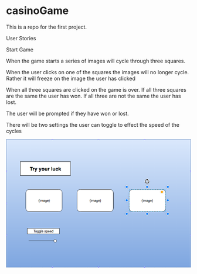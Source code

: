 # casinoGame
This is a repo for the first project.

User Stories

Start Game

When the game starts a series of images will cycle through three squares.

When the user clicks on one of the squares the images will no longer cycle. Rather it will freeze on the image the user has clicked

When all three squares are clicked on the game is over.  If all three squares are the same the user has won. If all three are not the same the user has lost.

The user will be prompted if they have won or lost.

There will be two settings the user can toggle to effect the speed of the cycles


<img src="picsForProject/wireFrame1.png">














